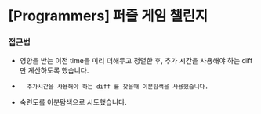 # [Programmers] 퍼즐 게임 챌린지

### 접근법

-   영향을 받는 이전 time을 미리 더해두고 정렬한 후, 추가 시간을 사용해야 하는 diff만 계산하도록 했습니다.
-       추가시간을 사용해야 하는 diff 를 찾을때 이분탐색을 사용했습니다.
-   숙련도를 이분탐색으로 시도했습니다.
